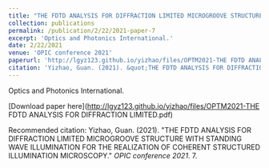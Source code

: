 ```yaml
---
title: "THE FDTD ANALYSIS FOR DIFFRACTION LIMITED MICROGROOVE STRUCTURE WITH STANDING WAVE ILLUMINATION FOR THE REALIZATION OF COHERENT STRUCTURED ILLUMINATION MICROSCOPY"
collection: publications
permalink: /publication/2/22/2021-paper-7
excerpt: 'Optics and Photonics International.'
date: 2/22/2021
venue: 'OPIC conference 2021'
paperurl: 'http://lgyz123.github.io/yizhao/files/OPTM2021-THE FDTD ANALYSIS FOR DIFFRACTION LIMITED.pdf'
citation: 'Yizhao, Guan. (2021). &quot;THE FDTD ANALYSIS FOR DIFFRACTION LIMITED MICROGROOVE STRUCTURE WITH STANDING WAVE ILLUMINATION FOR THE REALIZATION OF COHERENT STRUCTURED ILLUMINATION MICROSCOPY.&quot; <i>OPIC conference 2021</i>. 7.'
---
```

Optics and Photonics International.

[Download paper here](http://lgyz123.github.io/yizhao/files/OPTM2021-THE FDTD ANALYSIS FOR DIFFRACTION LIMITED.pdf)

Recommended citation: Yizhao, Guan. (2021). "THE FDTD ANALYSIS FOR DIFFRACTION LIMITED MICROGROOVE STRUCTURE WITH STANDING WAVE ILLUMINATION FOR THE REALIZATION OF COHERENT STRUCTURED ILLUMINATION MICROSCOPY." <i>OPIC conference 2021</i>. 7.
